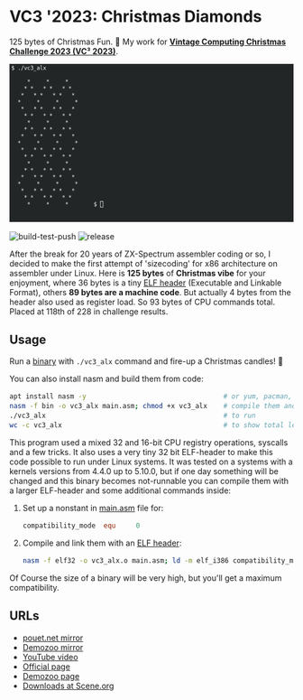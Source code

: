 # VC3 '2023: Christmas Diamonds

125 bytes of Christmas Fun. :christmas_tree: My work for 
__[Vintage Computing Christmas Challenge 2023 (VC³ 2023)](https://logiker.com/Vintage-Computing-Christmas-Challenge-2023)__.

[![screenshot](screenshot.png)](https://youtu.be/RGv2u6epVTY?si=gfbsXkw4JITLBSnn&t=1035)

![build-test-push](https://github.com/alexanderbazhenoff/vc3-2023-christmas-diamonds/actions/workflows/build-test-push.yml/badge.svg?branch=main)
![release](https://github.com/alexanderbazhenoff/vc3-2023-christmas-diamonds/actions/workflows/release.yml/badge.svg?branch=main)


After the break for 20 years of ZX-Spectrum assembler coding or so, I decided to make the first attempt of 'sizecoding'
for x86 architecture on assembler under Linux. Here is __125 bytes__ of __Christmas vibe__ for your enjoyment, where 36
bytes is a tiny [ELF header](https://en.wikipedia.org/wiki/Executable_and_Linkable_Format) (Executable and Linkable
Format), others __89 bytes are a machine code__. But actually 4 bytes from the header also used as register load. So 93 
bytes of CPU commands total. Placed at 118th of 228 in challenge results.

## Usage

Run a [binary](vc3_alx) with `./vc3_alx` command and fire-up a Christmas candles! :dizzy:

You can also install nasm and build them from code:

```bash
apt install nasm -y                                  # or yum, pacman, etc...
nasm -f bin -o vc3_alx main.asm; chmod +x vc3_alx    # compile them and set executable flag
./vc3_alx                                            # to run
wc -c vc3_alx                                        # to show total length of binary
```

This program used a mixed 32 and 16-bit CPU registry operations, syscalls and a few tricks. It also uses a very tiny 32
bit ELF-header to make this code possible to run under Linux systems. It was tested on a systems with a kernels versions
from 4.4.0 up to 5.10.0, but if one day something will be changed and this binary becomes not-runnable you can compile 
them with a larger ELF-header and some additional commands inside:

1. Set up a nonstant in [main.asm](main.asm) file for:

   ```nasm
   compatibility_mode  equ     0
   ```

2. Compile and link them with an [ELF header](https://en.wikipedia.org/wiki/Executable_and_Linkable_Format):

   ```bash
   nasm -f elf32 -o vc3_alx.o main.asm; ld -m elf_i386 compatibility_mode_binary vc3_alx.o
   ```

Of Course the size of a binary will be very high, but you'll get a maximum compatibility.

## URLs

- [pouet.net mirror](https://www.pouet.net/prod.php?which=95741)
- [Demozoo mirror](https://demozoo.org/productions/335135/)
- [YouTube video](https://www.youtube.com/watch?v=RGv2u6epVTY)
- [Official page](https://logiker.com/Vintage-Computing-Christmas-Challenge-2023)
- [Demozoo page](https://demozoo.org/parties/4821/)
- [Downloads at Scene.org](https://ftp.scene.org/pub/parties/2023/vccc23/)



